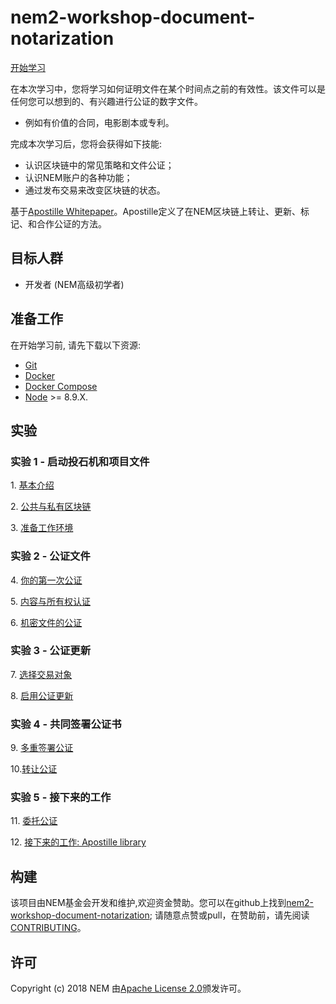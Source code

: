 # nem2-workshop-document-notarization

[开始学习](https://nemtechchina.github.io/nem2-workshop-document-notarization/)

在本次学习中，您将学习如何证明文件在某个时间点之前的有效性。该文件可以是任何您可以想到的、有兴趣进行公证的数字文件。
- 例如有价值的合同，电影剧本或专利。

完成本次学习后，您将会获得如下技能:

- 认识区块链中的常见策略和文件公证；
- 认识NEM账户的各种功能；
- 通过发布交易来改变区块链的状态。

基于[Apostille Whitepaper](https://nem.io/wp-content/themes/nem/files/ApostilleWhitePaper.pdf)。Apostille定义了在NEM区块链上转让、更新、标记、和合作公证的方法。

## 目标人群

* 开发者 (NEM高级初学者)

## 准备工作

在开始学习前, 请先下载以下资源:

* [Git](https://git-scm.com/book/en/v2/Getting-Started-Installing-Git)
* [Docker](https://docs.docker.com/install/)
* [Docker Compose](https://docs.docker.com/compose/install/)
* [Node](https://nodejs.org/en/download/) >= 8.9.X.

## 实验

### 实验 1 - 启动投石机和项目文件

1\. [基本介绍](https://nemtechchina.github.io/nem2-workshop-document-notarization/lessons/introduction/)

2\. [公共与私有区块链](https://nemtechchina.github.io/nem2-workshop-document-notarization/lessons/public-and-private-blockchain/)

3\. [准备工作环境](https://nemtechchina.github.io/nem2-workshop-document-notarization/lessons/prepare-your-workstation/)


### 实验 2 - 公证文件

4\. [你的第一次公证](https://nemtechchina.github.io/nem2-workshop-document-notarization/lessons/first-notarization/)

5\. [内容与所有权认证](https://nemtechchina.github.io/nem2-workshop-document-notarization/lessons/content-and-ownership-verification/)

6\. [机密文件的公证](https://nemtechchina.github.io/nem2-workshop-document-notarization/lessons/confidential-notarization/)

### 实验 3 - 公证更新

7\. [选择交易对象](https://nemtechchina.github.io/nem2-workshop-document-notarization/lessons/recipient/)

8\. [启用公证更新](https://nemtechchina.github.io/nem2-workshop-document-notarization/lessons/notarization-updates/)

### 实验 4 - 共同签署公证书

9\. [多重签署公证](https://nemtechchina.github.io/nem2-workshop-document-notarization/lessons/co-signed-notarization/)

10\.[转让公证](https://nemtechchina.github.io/nem2-workshop-document-notarization/lessons/transfer-notarization/)


### 实验 5 - 接下来的工作

11\. [委托公证](https://nemtechchina.github.io/nem2-workshop-document-notarization/lessons/delegated-notarization/)

12\. [接下来的工作: Apostille library](https://nemtechchina.github.io/nem2-workshop-document-notarization/lessons/future-work/)

## 构建
该项目由NEM基金会开发和维护,欢迎资金赞助。您可以在github上找到[nem2-workshop-document-notarization][self];
请随意点赞或pull，在赞助前，请先阅读[CONTRIBUTING](CONTRIBUTING.md)。

## 许可

Copyright (c) 2018 NEM
由[Apache License 2.0](LICENSE)颁发许可。

[self]: https://github.com/nemtechchina/nem2-workshop-document-notarization
